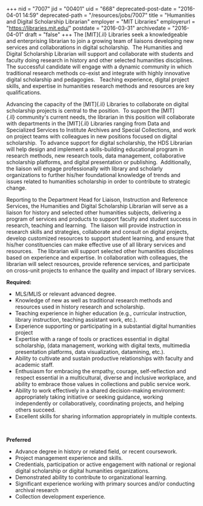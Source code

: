 +++
nid = "7007"
jid = "00401"
uid = "668"
deprecated-post-date = "2016-04-01 14:59"
deprecated-path = "/resources/jobs/7007"
title = "Humanities and Digital Scholarship Librarian"
employer = "MIT Libraries"
employerurl = "https://libraries.mit.edu/"
postdate = "2016-03-31"
archivedate = "2016-04-01"
draft = "false"
+++
The [MIT]{.il} Libraries seek a knowledgeable and enterprising librarian
to join a growing team of liaisons developing new services and
collaborations in digital scholarship.  The Humanities and Digital
Scholarship Librarian will support and collaborate with students and
faculty doing research in history and other selected humanities
disciplines. The successful candidate will engage with a dynamic
community in which traditional research methods co-exist and integrate
with highly innovative digital scholarship and pedagogies.   Teaching
experience, digital project skills, and expertise in humanities research
methods and resources are key qualifications. 

Advancing the capacity of the [MIT]{.il} Libraries to collaborate on
digital scholarship projects is central to the position.  To support
the [MIT]{.il} community's current needs, the librarian in this position
will collaborate with departments in the [MIT]{.il} Libraries ranging
from Data and Specialized Services to Institute Archives and Special
Collections, and work on project teams with colleagues in new positions
focused on digital scholarship.  To advance support for digital
scholarship, the HDS Librarian will help design and implement a
skills-building educational program in research methods, new research
tools, data management, collaborative scholarship platforms, and digital
presentation or publishing.  Additionally, the liaison will engage
professionally with library and scholarly organizations to further
his/her foundational knowledge of trends and issues related to
humanities scholarship in order to contribute to strategic change.

Reporting to the Department Head for Liaison, Instruction and Reference
Services, the Humanities and Digital Scholarship Librarian will serve as
a liaison for history and selected other humanities subjects, delivering
a program of services and products to support faculty and student
success in research, teaching and learning.  The liaison will provide
instruction in research skills and strategies, collaborate and consult
on digital projects, develop customized resources to support student
learning, and ensure that his/her constituencies can make effective use
of all library services and resources.   The librarian will support
selected other humanities disciplines based on experience and expertise.
In collaboration with colleagues, the librarian will select resources,
provide reference services, and participate on cross-unit projects to
enhance the quality and impact of library services.
  
**Required:**

-   MLS/MLIS or relevant advanced degree. 
-   Knowledge of new as well as traditional research methods and
    resources used in history research and scholarship.
-   Teaching experience in higher education (e.g., curricular
    instruction, library instruction, teaching assistant work, etc.).
-   Experience supporting or participating in a substantial digital
    humanities project
-   Expertise with a range of tools or practices essential in digital
    scholarship, (data management, working with digital texts,
    multimedia presentation platforms, data visualization, datamining,
    etc.).
-   Ability to cultivate and sustain productive relationships with
    faculty and academic staff.
-   Enthusiasm for embracing the empathy, courage, self-reflection and
    respect essential in a multicultural, diverse and inclusive
    workplace, and ability to embrace those values in collections and
    public service work.
-   Ability to work effectively in a shared decision-making environment:
    appropriately taking initiative or seeking guidance, working
    independently or collaboratively, coordinating projects, and helping
    others succeed.
-   Excellent skills for sharing information appropriately in multiple
    contexts.

 

**Preferred**

-   Advance degree in history or related field, or recent coursework.
-   Project management experience and skills.
-   Credentials, participation or active engagement with national or
    regional digital scholarship or digital humanities organizations.
-   Demonstrated ability to contribute to organizational learning.
-   Significant experience working with primary sources and/or
    conducting archival research
-   Collection development experience.
